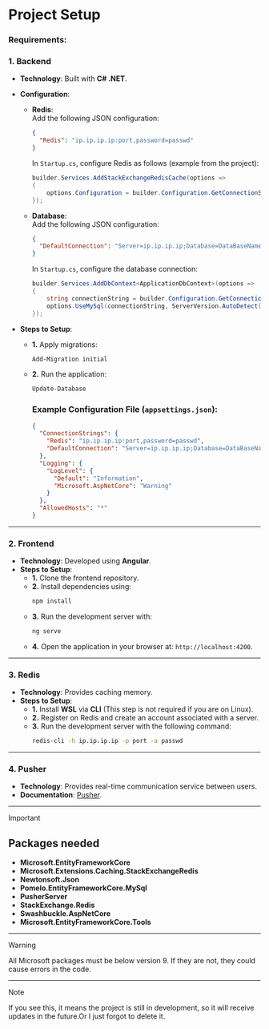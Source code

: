 # Project Setup

<h3>Requirements:</h3>

### 1. **Backend**  
- **Technology**: Built with **C# .NET**.  
- **Configuration**:  
  - **Redis**:  
    Add the following JSON configuration:  
    ```json
    {
      "Redis": "ip.ip.ip.ip:port,password=passwd"
    }
    ```
    In `Startup.cs`, configure Redis as follows (example from the project):  
    ```csharp
    builder.Services.AddStackExchangeRedisCache(options =>
    {
        options.Configuration = builder.Configuration.GetConnectionString("Redis");
    });
    ```

  - **Database**:  
    Add the following JSON configuration:  
    ```json
    {
      "DefaultConnection": "Server=ip.ip.ip.ip;Database=DataBaseName;Uid=root;Pwd=your_password;"
    }
    ```
    In `Startup.cs`, configure the database connection:  
    ```csharp
    builder.Services.AddDbContext<ApplicationDbContext>(options =>
    {
        string connectionString = builder.Configuration.GetConnectionString("DefaultConnection");
        options.UseMySql(connectionString, ServerVersion.AutoDetect(connectionString));
    });
    ```

- **Steps to Setup**:  
  - **1.** Apply migrations:  
    ```bash
    Add-Migration initial
    ```
  - **2.** Run the application:  
    ```bash
    Update-Database
    ```

      ### Example Configuration File (`appsettings.json`):  
      ```json
      {
        "ConnectionStrings": {
          "Redis": "ip.ip.ip.ip:port,password=passwd",
          "DefaultConnection": "Server=ip.ip.ip.ip;Database=DataBaseName;Uid=root;Pwd=your_password;"
        },
        "Logging": {
          "LogLevel": {
            "Default": "Information",
            "Microsoft.AspNetCore": "Warning"
          }
        },
        "AllowedHosts": "*"
      }
      ```
---

### 2. **Frontend**  
- **Technology**: Developed using **Angular**.  
- **Steps to Setup**:  
  - **1.** Clone the frontend repository.
  - **2.** Install dependencies using:
    ```bash
    npm install
    ```
  - **3.** Run the development server with:
    ```bash
    ng serve
    ```
  - **4.** Open the application in your browser at:
    `http://localhost:4200`.

---

### 3. **Redis**  
- **Technology**: Provides caching memory.  
- **Steps to Setup**:  
  - **1.** Install **WSL** via **CLI** (This step is not required if you are on Linux).
  - **2.** Register on Redis and create an account associated with a server.
  - **3.** Run the development server with the following command:
    ```bash
    redis-cli -h ip.ip.ip.ip -p port -a passwd
    ```

---
### 4. **Pusher**  
- **Technology**: Provides real-time communication service between users.  
- **Documentation**: [Pusher](https://pusher.com/).
---




> [!IMPORTANT]
> <h2>Packages needed</h2>
>
> - **Microsoft.EntityFrameworkCore**
> - **Microsoft.Extensions.Caching.StackExchangeRedis**
> - **Newtonsoft.Json**
> - **Pomelo.EntityFrameworkCore.MySql**
> - **PusherServer**
> - **StackExchange.Redis**
> - **Swashbuckle.AspNetCore**
> - **Microsoft.EntityFrameworkCore.Tools**

---

> [!Warning]
> All Microsoft packages must be below version 9. If they are not, they could cause errors in the code.

---

> [!NOTE]
> If you see this, it means the project is still in development, so it will receive updates in the future.Or I just forgot to delete it.

